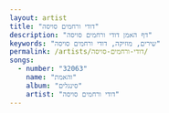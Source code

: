 ```yaml
---
layout: artist
title: "דודי ורחמים סויסה"
description: "דף האמן דודי ורחמים סויסה"
keywords: "שירים, מוזיקה, דודי ורחמים סויסה"
permalink: /artists/דודי-ורחמים-סויסה/
songs:
  - number: "32063"
    name: "והאמת"
    album: "סינגלים"
    artist: "דודי ורחמים סויסה"
---
```


